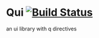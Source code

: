 # Qui [![Build Status](https://travis-ci.org/longyiyiyu/q-framework.svg?branch=master)](https://travis-ci.org/longyiyiyu/q-framework)

an ui library with q directives
